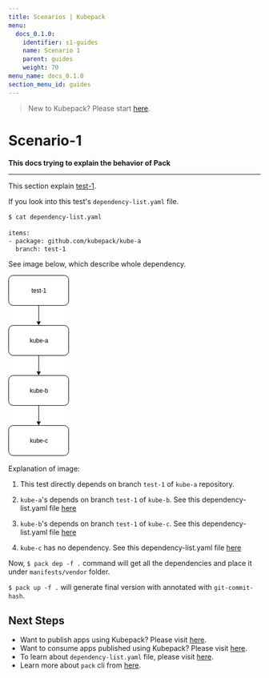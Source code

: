 ```yaml
---
title: Scenarios | Kubepack
menu:
  docs_0.1.0:
    identifier: s1-guides
    name: Scenario 1
    parent: guides
    weight: 70
menu_name: docs_0.1.0
section_menu_id: guides
---
```


> New to Kubepack? Please start [here](/docs/concepts/README.md).

# Scenario-1

**This docs trying to explain the behavior of Pack**
***

This section explain [test-1](https://github.com/kubepack/pack/tree/master/docs/_testdata/test-1).

If you look into this test's `dependency-list.yaml` file.

```console
$ cat dependency-list.yaml

items:
- package: github.com/kubepack/kube-a
  branch: test-1

```

See image below, which describe whole dependency.

![alt text](/docs/_testdata/test-1/test-1.jpg)

Explanation of image:

1. This test directly depends on branch `test-1` of `kube-a` repository.

2. `kube-a`'s depends on branch `test-1` of `kube-b`.
See this dependency-list.yaml file [here](https://github.com/kubepack/kube-a/blob/test-1/dependency-list.yaml)

3. `kube-b`'s depends on branch `test-1` of `kube-c`.
See this dependency-list.yaml file [here](https://github.com/kubepack/kube-b/blob/test-1/dependency-list.yaml)

4. `kube-c` has no dependency.
See this dependency-list.yaml file [here](https://github.com/kubepack/kube-c/blob/test-1/dependency-list.yaml)


Now, `$ pack dep -f .` command will get all the dependencies and place it under `manifests/vendor` folder.

`$ pack up -f .` will generate final version with annotated with `git-commit-hash`.

## Next Steps

- Want to publish apps using Kubepack? Please visit [here](/docs/concepts/how/publisher.md).
- Want to consume apps published using Kubepack? Please visit [here](/docs/concepts/how/user.md).
- To learn about `dependency-list.yaml` file, please visit [here](/docs/concepts/how/manifest.md).
- Learn more about `pack` cli from [here](/docs/concepts/how/cli.md).
